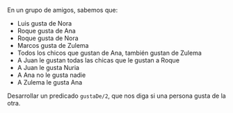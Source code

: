 En un grupo de amigos, sabemos que:

* Luis gusta de Nora
* Roque gusta de Ana
* Roque gusta de Nora
* Marcos gusta de Zulema
* Todos los chicos que gustan de Ana, también gustan de Zulema
* A Juan le gustan todas las chicas que le gustan a Roque
* A Juan le gusta Nuria
* A Ana no le gusta nadie
* A Zulema le gusta Ana

Desarrollar un predicado `gustaDe/2`, que nos diga si una persona gusta de la otra.